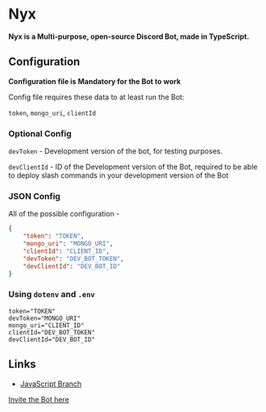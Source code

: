 # Nyx

**Nyx is a Multi-purpose, open-source Discord Bot, made in TypeScript.**

## Configuration

**Configuration file is Mandatory for the Bot to work**

Config file requires these data to at least run the Bot:

`token`, `mongo_uri`, `clientId`

### Optional Config

`devToken` - Development version of the bot, for testing purposes.

`devClientId` - ID of the Development version of the Bot, required to be able to deploy slash commands in your development version of the Bot
### JSON Config

All of the possible configuration -

```json
{
    "token": "TOKEN",
    "mongo_uri": "MONGO_URI",
    "clientId": "CLIENT_ID",
    "devToken": "DEV_BOT_TOKEN",
    "devClientId": "DEV_BOT_ID"
}
```

### Using `dotenv` and `.env`

```env
token="TOKEN"
devToken="MONGO_URI"
mongo_uri="CLIENT_ID"
clientId="DEV_BOT_TOKEN"
devClientId="DEV_BOT_ID"
```

## Links

- [JavaScript Branch](https://github.com/nyx-team/nyx/tree/main)

[Invite the Bot here](https://discord.com/oauth2/authorize?client_id=960533661109878805&scope=bot%20applications.commands&permissions=545394261246)
